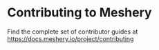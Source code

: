 # Contributing to Meshery 

 Find the complete set of contributor guides at https://docs.meshery.io/project/contributing

